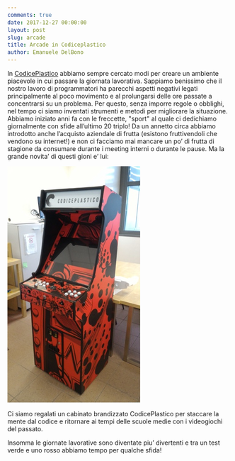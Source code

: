 ```yaml
---
comments: true
date: 2017-12-27 00:00:00
layout: post
slug: arcade
title: Arcade in Codiceplastico
author: Emanuele DelBono
---
```

In [CodicePlastico](http://codiceplastico.com) abbiamo sempre cercato modi per creare un ambiente piacevole in cui passare la giornata lavorativa. Sappiamo benissimo che il nostro lavoro di programmatori ha parecchi aspetti negativi legati principalmente al poco movimento e al prolungarsi delle ore passate a concentrarsi su un problema.
Per questo, senza imporre regole o obblighi, nel tempo ci siamo inventati strumenti e metodi per migliorare la situazione.
Abbiamo iniziato anni fa con le freccette, "sport" al quale ci dedichiamo giornalmente con sfide all’ultimo 20 triplo!
Da un annetto circa abbiamo introdotto anche l’acquisto aziendale di frutta (esistono fruttivendoli che vendono su internet!) e non ci facciamo mai mancare un po’ di frutta di stagione da consumare durante i meeting interni o durante le pause.
Ma la grande novita’ di questi gioni e’ lui:

![Eccolo](/assets/images/cabinato.jpg)

Ci siamo regalati un cabinato brandizzato CodicePlastico per staccare la mente dal codice e ritornare ai tempi delle scuole medie con i videogiochi del passato.

Insomma le giornate lavorative sono diventate piu’ divertenti e tra un test verde e uno rosso abbiamo tempo per qualche sfida!
